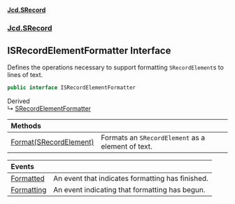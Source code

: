 #### [Jcd.SRecord](index.md 'index')
### [Jcd.SRecord](Jcd.SRecord.md 'Jcd.SRecord')

## ISRecordElementFormatter Interface

Defines the operations necessary to support formatting `SRecordElement`s to lines of text.

```csharp
public interface ISRecordElementFormatter
```

Derived  
&#8627; [SRecordElementFormatter](Jcd.SRecord.SRecordElementFormatter.md 'Jcd.SRecord.SRecordElementFormatter')

| Methods | |
| :--- | :--- |
| [Format(SRecordElement)](Jcd.SRecord.ISRecordElementFormatter.Format(Jcd.SRecord.SRecordElement).md 'Jcd.SRecord.ISRecordElementFormatter.Format(Jcd.SRecord.SRecordElement)') | Formats an `SRecordElement` as a element of text. |

| Events | |
| :--- | :--- |
| [Formatted](Jcd.SRecord.ISRecordElementFormatter.Formatted.md 'Jcd.SRecord.ISRecordElementFormatter.Formatted') | An event that indicates formatting has finished. |
| [Formatting](Jcd.SRecord.ISRecordElementFormatter.Formatting.md 'Jcd.SRecord.ISRecordElementFormatter.Formatting') | An event indicating that formatting has begun. |
